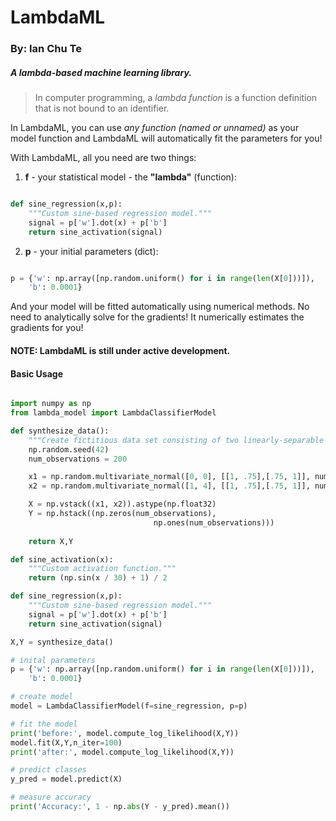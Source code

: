 # LambdaML
### By: Ian Chu Te

##### A lambda-based machine learning library.

> In computer programming, a *lambda function* is a function definition that is not bound to an identifier.

In LambdaML, you can use *any function (named or unnamed)* as your model function and LambdaML will automatically fit the parameters for you!

With LambdaML, all you need are two things:

1. **f** - your statistical model - the **"lambda"** (function):

```python

def sine_regression(x,p):
    """Custom sine-based regression model."""
    signal = p['w'].dot(x) + p['b']
    return sine_activation(signal)

```

2. **p** - your initial parameters (dict):

```python

p = {'w': np.array([np.random.uniform() for i in range(len(X[0]))]),
    'b': 0.0001}

```

And your model will be fitted automatically using numerical methods.
No need to analytically solve for the gradients!
It numerically estimates the gradients for you!

#### NOTE: LambdaML is still under active development.

#### Basic Usage

```python

import numpy as np
from lambda_model import LambdaClassifierModel

def synthesize_data():
    """Create fictitious data set consisting of two linearly-separable clusters"""
    np.random.seed(42)
    num_observations = 200

    x1 = np.random.multivariate_normal([0, 0], [[1, .75],[.75, 1]], num_observations)
    x2 = np.random.multivariate_normal([1, 4], [[1, .75],[.75, 1]], num_observations)

    X = np.vstack((x1, x2)).astype(np.float32)
    Y = np.hstack((np.zeros(num_observations),
                                np.ones(num_observations)))
    
    return X,Y

def sine_activation(x):
    """Custom activation function."""
    return (np.sin(x / 30) + 1) / 2

def sine_regression(x,p):
    """Custom sine-based regression model."""
    signal = p['w'].dot(x) + p['b']
    return sine_activation(signal)

X,Y = synthesize_data()

# inital parameters
p = {'w': np.array([np.random.uniform() for i in range(len(X[0]))]),
    'b': 0.0001}

# create model
model = LambdaClassifierModel(f=sine_regression, p=p)

# fit the model
print('before:', model.compute_log_likelihood(X,Y))
model.fit(X,Y,n_iter=100)
print('after:', model.compute_log_likelihood(X,Y))

# predict classes
y_pred = model.predict(X)

# measure accuracy
print('Accuracy:', 1 - np.abs(Y - y_pred).mean())


```